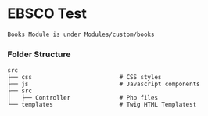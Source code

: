 # EBSCO Test

```
Books Module is under Modules/custom/books
```

### Folder Structure

    src
    ├── css                         # CSS styles
    ├── js                          # Javascript components
    ├── src
    │   ├── Controller              # Php files
    └── templates                   # Twig HTML Templatest
